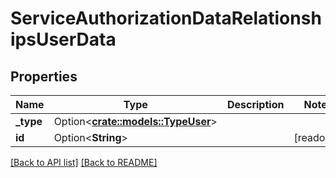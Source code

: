 # ServiceAuthorizationDataRelationshipsUserData

## Properties

Name | Type | Description | Notes
------------ | ------------- | ------------- | -------------
**_type** | Option<[**crate::models::TypeUser**](TypeUser.md)> |  | 
**id** | Option<**String**> |  | [readonly]

[[Back to API list]](../README.md#documentation-for-api-endpoints) [[Back to README]](../README.md)


